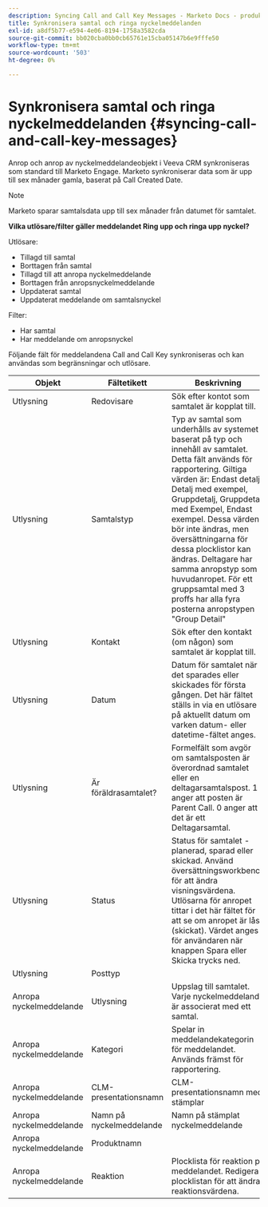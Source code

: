```yaml
---
description: Syncing Call and Call Key Messages - Marketo Docs - produktdokumentation
title: Synkronisera samtal och ringa nyckelmeddelanden
exl-id: a8df5b77-e594-4e06-8194-1758a3582cda
source-git-commit: bb020cba0bb0cb65761e15cba05147b6e9fffe50
workflow-type: tm+mt
source-wordcount: '503'
ht-degree: 0%

---
```


# Synkronisera samtal och ringa nyckelmeddelanden {#syncing-call-and-call-key-messages}

Anrop och anrop av nyckelmeddelandeobjekt i Veeva CRM synkroniseras som standard till Marketo Engage. Marketo synkroniserar data som är upp till sex månader gamla, baserat på Call Created Date.

>[!NOTE]
>
>Marketo sparar samtalsdata upp till sex månader från datumet för samtalet.

**Vilka utlösare/filter gäller meddelandet Ring upp och ringa upp nyckel?**

Utlösare:

* Tillagd till samtal
* Borttagen från samtal
* Tillagd till att anropa nyckelmeddelande
* Borttagen från anropsnyckelmeddelande
* Uppdaterat samtal
* Uppdaterat meddelande om samtalsnyckel

Filter:

* Har samtal
* Har meddelande om anropsnyckel

Följande fält för meddelandena Call and Call Key synkroniseras och kan användas som begränsningar och utlösare.

<table>
  <colgroup>
    <col>
    <col>
    <col>
    <col>
    <col>
  </colgroup>
  <thead>
    <tr>
      <th>
        Objekt
      </th>
      <th>
        Fältetikett
      </th>
      <th>
        Beskrivning
      </th>
      <th>
        Fältnamn
      </th>
      <th>
        Datatyp
      </th>
    </tr>
  </thead>
  <tbody>
    <tr>
      <td>Utlysning</td>
      <td>Redovisare</td>
      <td>Sök efter kontot som samtalet är kopplat till.</td>
      <td>Account_vod__c</td>
      <td>Uppslag (konto)</td>
    </tr>
    <tr>
      <td>Utlysning</td>
      <td>Samtalstyp</td>
      <td>Typ av samtal som underhålls av systemet baserat på typ och innehåll av samtalet. Detta fält används för rapportering. Giltiga värden är: Endast detalj, Detalj med exempel, Gruppdetalj, Gruppdetalj med Exempel, Endast exempel. Dessa värden bör inte ändras, men översättningarna för dessa plocklistor kan ändras. Deltagare har samma anropstyp som huvudanropet. För ett gruppsamtal med 3 proffs har alla fyra posterna anropstypen "Group Detail"</td>
      <td>Call_Type_vod__c</td>
      <td>Picklist</td>
    </tr>
    <tr>
     <td>Utlysning</td>
      <td>Kontakt</td>
      <td>Sök efter den kontakt (om någon) som samtalet är kopplat till.</td>
      <td>Contact_vod__c</td>
      <td>Uppslag (kontakt)</td>
    </tr>
    <tr>
      <td>Utlysning</td>
      <td>Datum</td>
      <td>Datum för samtalet när det sparades eller skickades för första gången. Det här fältet ställs in via en utlösare på aktuellt datum om varken datum- eller datetime-fältet anges.</td>
      <td>Call_Date_vod__c</td>
      <td>Datum</td>
    </tr>
    <tr>
      <td>Utlysning</td>
      <td>Är föräldrasamtalet?</td>
      <td>Formelfält som avgör om samtalsposten är överordnad samtalet eller en deltagarsamtalspost. 1 anger att posten är Parent Call. 0 anger att det är ett Deltagarsamtal.</td>
      <td>Is_Parent_Call_vod__c</td>
      <td>Formel (tal)</td>
    </tr>
    <tr>
      <td>Utlysning</td>
      <td>Status</td>
      <td>Status för samtalet - planerad, sparad eller skickad. Använd översättningsworkbench för att ändra visningsvärdena. Utlösarna för anropet tittar i det här fältet för att se om anropet är låst (skickat). Värdet anges för användaren när knappen Spara eller Skicka trycks ned.</td>
      <td>Status_vod__c</td>
      <td>Picklist</td>
    </tr>
    <tr>
      <td>Utlysning</td>
      <td>Posttyp</td>
      <td> </td>
      <td>RecordTypeId</td>
      <td>Posttyp</td>
    </tr>
    <tr>
      <td>Anropa nyckelmeddelande</td>
      <td>Utlysning</td>
      <td>Uppslag till samtalet. Varje nyckelmeddelande är associerat med ett samtal.</td>
      <td>Call2_vod__c</td>
      <td>Överordnad-detail(call)</td>
    </tr>
    <tr>
      <td>Anropa nyckelmeddelande</td>
      <td>Kategori</td>
      <td>Spelar in meddelandekategorin för meddelandet. Används främst för rapportering.</td>
      <td>Category_vod__c</td>
      <td>Picklist</td>
    </tr>
    <tr>
      <td>Anropa nyckelmeddelande</td>
      <td>CLM-presentationsnamn</td>
      <td>CLM-presentationsnamn med stämplar</td>
      <td>Clm_Presentation_Name_vod__c</td>
      <td>Text (80)</td>
    </tr>
    <tr>
      <td>Anropa nyckelmeddelande</td>
      <td>Namn på nyckelmeddelande</td>
      <td>Namn på stämplat nyckelmeddelande</td>
      <td>Key_Message_Name_vod__c</td>
      <td>Text (80)</td>
    </tr>
    <tr>
      <td>Anropa nyckelmeddelande</td>
      <td>Produktnamn</td>
      <td> </td>
      <td>Product_Name__c</td>
      <td>Formel (text)</td>
    </tr>
    <tr>
      <td>Anropa nyckelmeddelande</td>
      <td>Reaktion</a>
      </td>
      <td>Plocklista för reaktion på meddelandet. Redigera plocklistan för att ändra reaktionsvärdena.</td>
      <td>Reaction_vod__c</td>
      <td>Picklist</td>
    </tr>
  </tbody>
</table>
